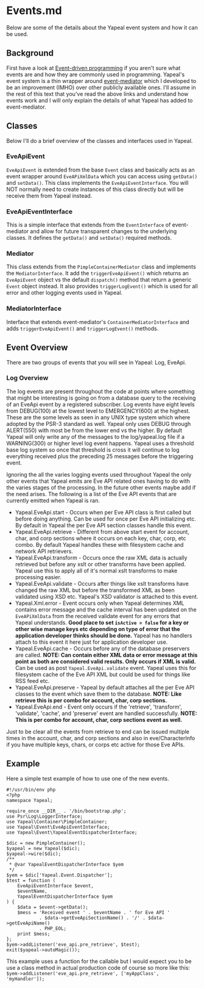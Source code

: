 Events.md
=========

Below are some of the details about the Yapeal event system and how it can be used.

## Background

First have a look at
[Event-driven programming](http://en.wikipedia.org/wiki/Event-driven_programming)
if you aren't sure what events are and how they are commonly used in programming. Yapeal's event system is a thin
wrapper around
[event-mediator](https://github.com/Dragonrun1/event-mediator)
which I developed to be an improvement (IMHO) over other publicly available ones.
I'll assume in the rest of this text that you've read the above links and understand how
events work and I will only explain the details of what Yapeal has added to event-mediator.

## Classes

Below I'll do a brief overview of the classes and interfaces used in Yapeal.

### EveApiEvent

`EveApiEvent` is extended from the base `Event` class and basically acts as an event wrapper around `EveAPiXmlData`
which you can access using `getData()` and `setData()`. This class implements the `EveApiEventInterface`. You will NOT
normally need to create instances of this class directly but will be receive them from Yapeal instead.

### EveApiEventInterface

This is a simple interface that extends from the `EventInterface` of event-mediator and allow for future transparent
changes to the underlying classes. It defines the `getData()` and `setData()` required methods.

### Mediator

This class extends from the `PimpleContainerMediator` class and implements the `MediatorInterface`. It add the
`triggerEveApiEvent()` which returns an `EveApiEvent` object vs the default `dispatch()` method that return a
generic `Event` object instead. It also provides `triggerLogEvent()` which is used for all error and other logging
events used in Yapeal.

### MediatorInterface

Interface that extends event-mediator's `ContainerMediatorInterface` and adds
`triggerEveApiEvent()` and `triggerLogEvent()` methods.

## Event Overview

There are two groups of events that you will see in Yapeal: Log, EveApi.

### Log Overview

The log events are present throughout the code at points where something that might be interesting is going on from a
database query to the receiving of an EveApi event by a registered subscriber. Log events have eight levels from
DEBUG(100) at the lowest level to EMERGENCY(600) at the highest. These are the some levels as seen in any UNIX type
system which where adopted by the PSR-3 standard as well. Yapeal only uses DEBUG through ALERT(550) with most be from
the lower end vs the higher. By default Yapeal will only write any of the messages to the log/yapeal.log file if a
WARNING(300) or higher level log event happens. Yapeal uses a threshold base log system so once that threshold is cross
it will continue to log everything received plus the preceding 25 messages before the triggering event.

Ignoring the all the varies logging events used throughout Yapeal the only other events that Yapeal emits are Eve API
related ones having to do with the varies stages of the processing. In the future other events maybe add if the need
arises. The following is a list of the Eve API events that are currently emitted when Yapeal is ran.

- Yapeal.EveApi.start - Occurs when per Eve API class is first called but before doing anything. Can be used for once per Eve
  API initializing etc. By default in Yapeal the per Eve API section classes handle this event.
- Yapeal.EveApi.retrieve - Different from above start event for account, char, and
    corp sections where it occurs on each key, char, corp, etc combo. By default Yapeal handles these with filesystem
    cache and network API retrievers.
- Yapeal.EveApi.transform - Occurs once the raw XML data is actually retrieved but before any xslt or other transforms have
    been applied. Yapeal use this to apply all of it's normal xslt transforms to make processing easier.
- Yapeal.EveApi.validate - Occurs after things like xslt transforms have changed the raw XML but before the transformed XML
    as been validated using XSD etc. Yapeal's XSD validator is attached to this event.
- Yapeal.Xml.error - Event occurs only when Yapeal determines XML contains error message and the cache interval has been
    updated on the `EveAPiXmlData` from the received validate event for any errors that Yapeal understands. __Good place
    to set `isActive = false` for a key or other wise manage keys etc depending on type of error that the application
    developer thinks should be done.__ Yapeal has no handlers attach to this event it here just for application
    developer use.
- Yapeal.EveApi.cache - Occurs before any of the database preservers are called. __NOTE: Can contain either XML data or
    error message at this point as both are considered valid results. Only occurs if XML is valid.__ Can be used as post
    `Yapeal.EveApi.validate` event. Yapeal uses this for filesystem cache of the Eve API XML but could be used for
    things like RSS feed etc.
- Yapeal.EveApi.preserve - Yapeal by default attaches all the per Eve API classes to the event which save them to the
    database. __NOTE: Like retrieve this is per combo for account, char, corp sections.__
- Yapeal.EveApi.end - Event only occurs if the 'retrieve', 'transform', 'validate', 'cache', and 'preserve' event are
    handled successfully. __NOTE: This is per combo for account, char, corp sections event as well.__

Just to be clear all the events from retrieve to end can be issued multiple times in the account, char, and corp
sections and also in eve/CharacterInfo if you have multiple keys, chars, or corps etc active for those Eve APIs.

## Example

Here a simple test example of how to use one of the new events.

    #!/usr/bin/env php
    <?php
    namespace Yapeal;

    require_once __DIR__ . '/bin/bootstrap.php';
    use Psr\Log\LoggerInterface;
    use Yapeal\Container\PimpleContainer;
    use Yapeal\Event\EveApiEventInterface;
    use Yapeal\Event\YapealEventDispatcherInterface;

    $dic = new PimpleContainer();
    $yapeal = new Yapeal($dic);
    $yapeal->wire($dic);
    /**
     * @var YapealEventDispatcherInterface $yem
     */
    $yem = $dic['Yapeal.Event.Dispatcher'];
    $test = function (
        EveApiEventInterface $event,
        $eventName,
        YapealEventDispatcherInterface $yem
    ) {
        $data = $event->getData();
        $mess = 'Received event ' . $eventName . ' for Eve API '
                . $data->getEveApiSectionName() . '/' . $data->getEveApiName()
                . PHP_EOL;
        print $mess;
    };
    $yem->addListener('eve_api.pre_retrieve', $test);
    exit($yapeal->autoMagic());

This example uses a function for the callable but I would expect you to be use a
class method in actual production code of course so more like this:
`$yem->addListener('eve_api.pre_retrieve', ['myAppClass', 'myHandler']);`
